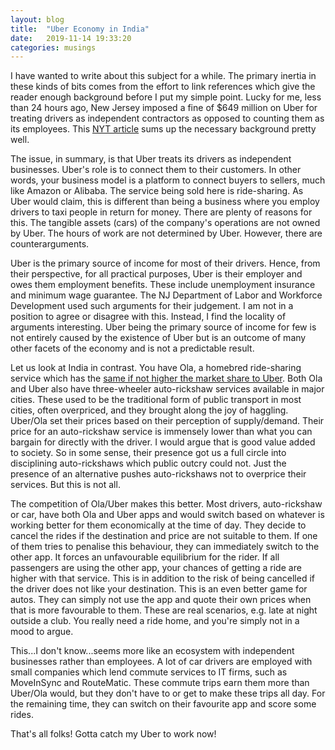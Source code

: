 ```yaml
---
layout: blog
title:  "Uber Economy in India"
date:   2019-11-14 19:33:20
categories: musings
---
```


I have wanted to write about this subject for a while. The primary inertia in these kinds of bits comes from the effort to link references which give the reader enough background before I put my simple point. Lucky for me, less than 24 hours ago, New Jersey imposed a fine of $649 million on Uber for treating drivers as independent contractors as opposed to counting them as its employees. This [NYT article](https://www.nytimes.com/2019/11/14/nyregion/uber-new-jersey-drivers.html) sums up the necessary background pretty well.

The issue, in summary, is that Uber treats its drivers as independent businesses. Uber's role is to connect them to their customers. In other words, your business model is a platform to connect buyers to sellers, much like Amazon or Alibaba. The service being sold here is ride-sharing. As Uber would claim, this is different than being a business where you employ drivers to taxi people in return for money. There are plenty of reasons for this. The tangible assets (cars) of the company's operations are not owned by Uber. The hours of work are not determined by Uber. However, there are counterarguments.

Uber is the primary source of income for most of their drivers. Hence, from their perspective, for all practical purposes, Uber is their employer and owes them employment benefits. These include unemployment insurance and minimum wage guarantee. The NJ Department of Labor and Workforce Development used such arguments for their judgement. I am not in a position to agree or disagree with this. Instead, I find the locality of arguments interesting. Uber being the primary source of income for few is not entirely caused by the existence of Uber but is an outcome of many other facets of the economy and is not a predictable result.

Let us look at India in contrast. You have Ola, a homebred ride-sharing service which has the [same if not higher the market share to Uber](http://www.businessworld.in/article/Ola-Vs-Uber-Vs-Meru-Vs-Mega-Cabs-Numr-Research-Finds-Out-Which-Taxi-App-Indians-Prefer/23-06-2019-172499). Both Ola and Uber also have three-wheeler auto-rickshaw services available in major cities. These used to be the traditional form of public transport in most cities, often overpriced, and they brought along the joy of haggling.  Uber/Ola set their prices based on their perception of supply/demand. Their price for an auto-rickshaw service is immensely lower than what you can bargain for directly with the driver. I would argue that is good value added to society. So in some sense, their presence got us a full circle into disciplining auto-rickshaws which public outcry could not. Just the presence of an alternative pushes auto-rickshaws not to overprice their services. But this is not all.

The competition of Ola/Uber makes this better. Most drivers, auto-rickshaw or car, have both Ola and Uber apps and would switch based on whatever is working better for them economically at the time of day. They decide to cancel the rides if the destination and price are not suitable to them. If one of them tries to penalise this behaviour, they can immediately switch to the other app. It forces an unfavourable equilibrium for the rider. If all passengers are using the other app, your chances of getting a ride are higher with that service. This is in addition to the risk of being cancelled if the driver does not like your destination. This is an even better game for autos. They can simply not use the app and quote their own prices when that is more favourable to them. These are real scenarios, e.g. late at night outside a club. You really need a ride home, and you're simply not in a mood to argue.

This...I don't know...seems more like an ecosystem with independent businesses rather than employees. A lot of car drivers are employed with small companies which lend commute services to IT firms, such as MoveInSync and RouteMatic. These commute trips earn them more than Uber/Ola would, but they don't have to or get to make these trips all day. For the remaining time, they can switch on their favourite app and score some rides.

That's all folks! Gotta catch my Uber to work now! 
